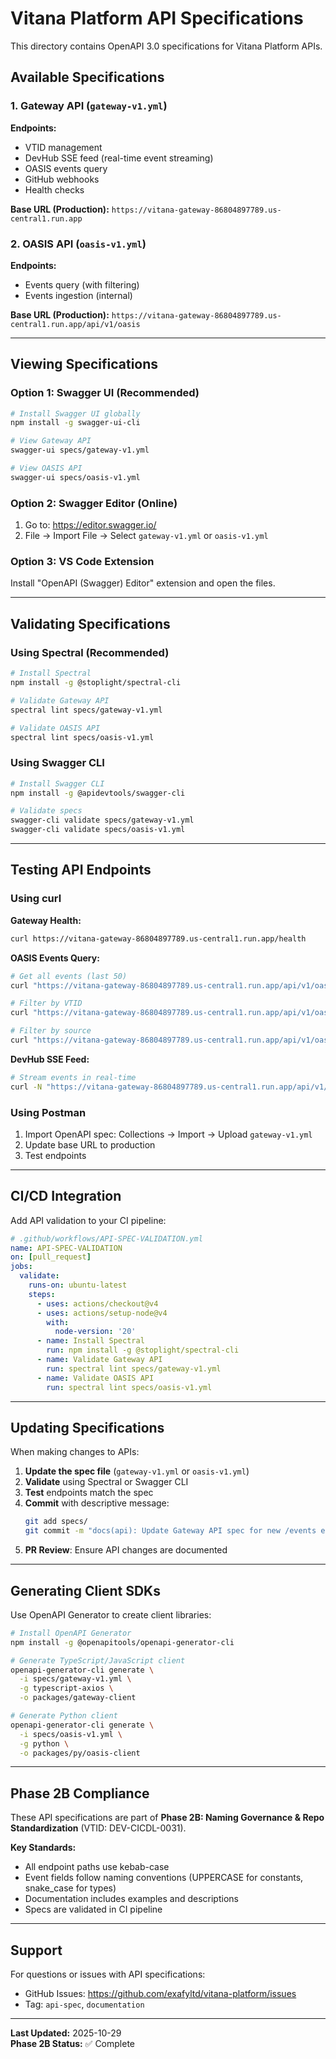 # Vitana Platform API Specifications

This directory contains OpenAPI 3.0 specifications for Vitana Platform APIs.

## Available Specifications

### 1. Gateway API (`gateway-v1.yml`)
**Endpoints:**
- VTID management
- DevHub SSE feed (real-time event streaming)
- OASIS events query
- GitHub webhooks
- Health checks

**Base URL (Production):** `https://vitana-gateway-86804897789.us-central1.run.app`

### 2. OASIS API (`oasis-v1.yml`)
**Endpoints:**
- Events query (with filtering)
- Events ingestion (internal)

**Base URL (Production):** `https://vitana-gateway-86804897789.us-central1.run.app/api/v1/oasis`

---

## Viewing Specifications

### Option 1: Swagger UI (Recommended)
```bash
# Install Swagger UI globally
npm install -g swagger-ui-cli

# View Gateway API
swagger-ui specs/gateway-v1.yml

# View OASIS API
swagger-ui specs/oasis-v1.yml
```

### Option 2: Swagger Editor (Online)
1. Go to: https://editor.swagger.io/
2. File → Import File → Select `gateway-v1.yml` or `oasis-v1.yml`

### Option 3: VS Code Extension
Install "OpenAPI (Swagger) Editor" extension and open the files.

---

## Validating Specifications

### Using Spectral (Recommended)
```bash
# Install Spectral
npm install -g @stoplight/spectral-cli

# Validate Gateway API
spectral lint specs/gateway-v1.yml

# Validate OASIS API
spectral lint specs/oasis-v1.yml
```

### Using Swagger CLI
```bash
# Install Swagger CLI
npm install -g @apidevtools/swagger-cli

# Validate specs
swagger-cli validate specs/gateway-v1.yml
swagger-cli validate specs/oasis-v1.yml
```

---

## Testing API Endpoints

### Using curl

**Gateway Health:**
```bash
curl https://vitana-gateway-86804897789.us-central1.run.app/health
```

**OASIS Events Query:**
```bash
# Get all events (last 50)
curl "https://vitana-gateway-86804897789.us-central1.run.app/api/v1/oasis/events?limit=50"

# Filter by VTID
curl "https://vitana-gateway-86804897789.us-central1.run.app/api/v1/oasis/events?vtid=DEV-CICDL-0031&limit=200"

# Filter by source
curl "https://vitana-gateway-86804897789.us-central1.run.app/api/v1/oasis/events?source=github.actions&limit=100"
```

**DevHub SSE Feed:**
```bash
# Stream events in real-time
curl -N "https://vitana-gateway-86804897789.us-central1.run.app/api/v1/devhub/feed"
```

### Using Postman
1. Import OpenAPI spec: Collections → Import → Upload `gateway-v1.yml`
2. Update base URL to production
3. Test endpoints

---

## CI/CD Integration

Add API validation to your CI pipeline:

```yaml
# .github/workflows/API-SPEC-VALIDATION.yml
name: API-SPEC-VALIDATION
on: [pull_request]
jobs:
  validate:
    runs-on: ubuntu-latest
    steps:
      - uses: actions/checkout@v4
      - uses: actions/setup-node@v4
        with:
          node-version: '20'
      - name: Install Spectral
        run: npm install -g @stoplight/spectral-cli
      - name: Validate Gateway API
        run: spectral lint specs/gateway-v1.yml
      - name: Validate OASIS API
        run: spectral lint specs/oasis-v1.yml
```

---

## Updating Specifications

When making changes to APIs:

1. **Update the spec file** (`gateway-v1.yml` or `oasis-v1.yml`)
2. **Validate** using Spectral or Swagger CLI
3. **Test** endpoints match the spec
4. **Commit** with descriptive message:
   ```bash
   git add specs/
   git commit -m "docs(api): Update Gateway API spec for new /events endpoint"
   ```
5. **PR Review**: Ensure API changes are documented

---

## Generating Client SDKs

Use OpenAPI Generator to create client libraries:

```bash
# Install OpenAPI Generator
npm install -g @openapitools/openapi-generator-cli

# Generate TypeScript/JavaScript client
openapi-generator-cli generate \
  -i specs/gateway-v1.yml \
  -g typescript-axios \
  -o packages/gateway-client

# Generate Python client
openapi-generator-cli generate \
  -i specs/oasis-v1.yml \
  -g python \
  -o packages/py/oasis-client
```

---

## Phase 2B Compliance

These API specifications are part of **Phase 2B: Naming Governance & Repo Standardization** (VTID: DEV-CICDL-0031).

**Key Standards:**
- All endpoint paths use kebab-case
- Event fields follow naming conventions (UPPERCASE for constants, snake_case for types)
- Documentation includes examples and descriptions
- Specs are validated in CI pipeline

---

## Support

For questions or issues with API specifications:
- GitHub Issues: https://github.com/exafyltd/vitana-platform/issues
- Tag: `api-spec`, `documentation`

---

**Last Updated:** 2025-10-29  
**Phase 2B Status:** ✅ Complete

